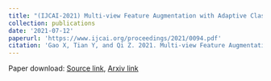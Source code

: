 ```yaml
---
title: "(IJCAI-2021) Multi-view Feature Augmentation with Adaptive Class Activation Mapping (CCF-A)"
collection: publications
date: '2021-07-12'
paperurl: 'https://www.ijcai.org/proceedings/2021/0094.pdf'
citation: 'Gao X, Tian Y, and Qi Z. 2021. Multi-view Feature Augmentation with Adaptive Class Activation Mapping. In Proceedings of the Thirtieth International Joint Conference on Artificial Intelligence, IJCAI-21, 678–684.'
---
```


Paper download: [Source link](https://www.ijcai.org/proceedings/2021/0094.pdf), [Arxiv link](https://arxiv.org/abs/2206.12943)
